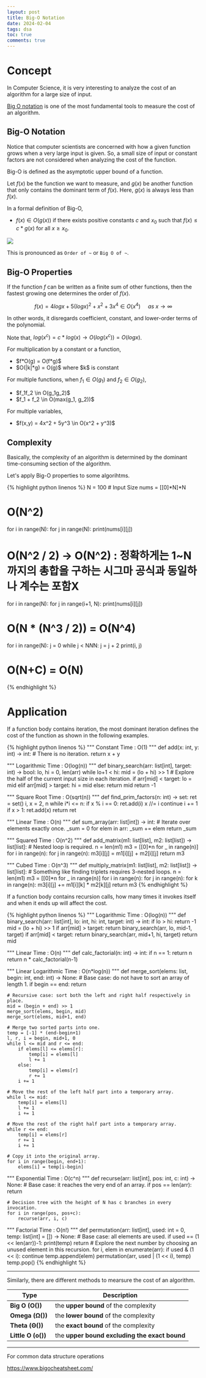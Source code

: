 ```yaml
---
layout: post
title: Big-O Notation
date: 2024-02-04
tags: dsa
toc: true
comments: true
---
```


# Concept

In Computer Science, it is very interesting to analyze the cost of an algorithm for a large size of input.

[Big O notation](https://en.wikipedia.org/wiki/Big_O_notation) is one of the most fundamental tools
to measure the cost of an algorithm.

## Big-O Notation

Notice that computer scientists are concerned with how a given function grows when a very large input is given.
So, a small size of input or constant factors are not considered when analyzing the cost of the function.

Big-O is defined as the asymptotic upper bound of a function.

Let $f(x)$ be the function we want to measure, and $g(x)$ be another function that only contains the dominant term of $f(x)$.
Here, $g(x)$ is always less than $f(x)$.

In a formal definition of Big-O,
- $f(x) \in O(g(x))$ if there exists positive constants $c$ and $x_0$ such that $f(x) \leq c*g(x)$ for all $x \geq x_0$.

<div class="img_row">
    <img class="col square" src="{{ site.baseurl }}/assets/img/bigo.png">
</div>

This is pronounced as `Order of ~` or `Big O of ~`.

## Big-O Properties

If the function $f$ can be written as a finite sum of other functions, then the fastest growing one determines the
order of $f(x)$.

$$
f(x) = 4logx + 5(logx)^2 + x^2 + 3x^4 \in O(x^4)\ \ \ \ \ as\ x \rightarrow \infty
$$

In other words, it disregards coefficient, constant, and lower-order terms of the polynomial.

Note that, $log(x^c) = c*log(x) \rightarrow O(log(x^c)) = O(logx)$.

For multiplication by a constant or a function,

<ul>
  <li>$f*O(g) = O(f*g)$</li>
  <li>$O(|k|*g) = O(g)$ where $k$ is constant</li>
</ul>

For multiple functions, when $f_1 \in O(g_1)$ and $f_2 \in O(g_2)$,

<ul>
  <li>$f_1f_2 \in O(g_1g_2)$</li>
  <li>$f_1 + f_2 \in O(max(g_1, g_2))$</li>
</ul>

For multiple variables,

<ul>
  <li>$f(x,y) = 4x^2 + 5y^3 \in O(x^2 + y^3)$</li>
</ul>

## Complexity

Basically, the complexity of an algorithm is determined by the dominant time-consuming section of the algorithm.

Let's apply Big-O properties to some algorihtms.

{% highlight python linenos %}
N = 100 # Input Size
nums = [[0]*N]*N

# O(N^2)
for i in range(N):
    for j in range(N):
        print(nums[i][j])

# O(N^2 / 2) -> O(N^2) : 정확하게는 1~N까지의 총합을 구하는 시그마 공식과 동일하나 계수는 포함X
for i in range(N):
    for j in range(i+1, N):
        print(nums[i][j])

# O(N * (N^3 / 2)) = O(N^4)
for i in range(N):
    j = 0
    while j < N*N*N:
        j = j + 2
        print(i, j)

# O(N+C) = O(N)
{% endhighlight %}


# Application

If a function body contains iteration, the most dominant iteration defines the cost of the function as shown in the following examples.

{% highlight python linenos %}
""" Constant Time : O(1) """
def add(x: int, y: int) -> int:
    # There is no iteration.
    return x + y


""" Logarithmic Time : O(log(n)) """
def binary_search(arr: list[int], target: int) -> bool:
    lo, hi = 0, len(arr)
    while lo+1 < hi:
        mid = (lo + hi) >> 1
        # Explore the half of the current input size in each iteration.
        if arr[mid] < target:
            lo = mid
        elif arr[mid] > target:
            hi = mid
        else:
            return mid
    return -1


""" Square Root Time : O(sqrt(n)) """
def find_prim_factors(n: int) -> set:
    ret = set()
    i, x = 2, n
    while i*i <= n:
        if x % i == 0:
            ret.add(i)
            x //= i
            continue
        i += 1
    if x > 1:
        ret.add(x)
    return ret


""" Linear Time : O(n) """
def sum_array(arr: list[int]) -> int:
    # Iterate over elements exactly once.
    _sum = 0
    for elem in arr:
        _sum += elem
    return _sum


""" Squared Time : O(n^2) """
def add_matrix(m1: list[list], m2: list[list]) -> list[list]:
    # Nested loop is required.
    n = len(m1)
    m3 = [[0]*n for _ in range(n)]
    for i in range(n):
        for j in range(n):
            m3[i][j] = m1[i][j] + m2[i][j]
    return m3


""" Cubed Time : O(n^3) """
def multiply_matrix(m1: list[list], m2: list[list]) -> list[list]:
    # Something like finding triplets requires 3-nested loops.
    n = len(m1)
    m3 = [[0]*n for _ in range(n)]
    for i in range(n):
        for j in range(n):
            for k in range(n):
                m3[i][j] += m1[i][k] * m2[k][j]
    return m3
{% endhighlight %}

If a function body contains recursion calls, how many times it invokes itself and when it ends up will affect the cost.

{% highlight python linenos %}
""" Logarithmic Time : O(log(n)) """
def binary_search(arr: list[int], lo: int, hi: int, target: int) -> int:
    if lo > hi:
        return -1
    mid = (lo + hi) >> 1
    if arr[mid] > target:
        return binary_search(arr, lo, mid-1, target)
    if arr[mid] < target:
        return binary_search(arr, mid+1, hi, target)
    return mid


""" Linear Time : O(n) """
def calc_factorial(n: int) -> int:
    if n == 1:
        return n
    return n * calc_factorial(n-1)


""" Linear Logarithmic Time : O(n*log(n)) """
def merge_sort(elems: list, begin: int, end: int) -> None:
    # Base case: do not have to sort an array of length 1. 
    if begin == end:
        return

    # Recursive case: sort both the left and right half respectively in place.
    mid = (begin + end) >> 1
    merge_sort(elems, begin, mid)
    merge_sort(elems, mid+1, end)

    # Merge two sorted parts into one.
    temp = [-1] * (end-begin+1)
    l, r, i = begin, mid+1, 0
    while l <= mid and r <= end:
        if elems[l] <= elems[r]:
            temp[i] = elems[l]
            l += 1
        else:
            temp[i] = elems[r]
            r += 1
        i += 1

    # Move the rest of the left half part into a temporary array.
    while l <= mid:
        temp[i] = elems[l]
        l += 1
        i += 1

    # Move the rest of the right half part into a temporary array.
    while r <= end:
        temp[i] = elems[r]
        r += 1
        i += 1

    # Copy it into the original array.
    for i in range(begin, end+1):
        elems[i] = temp[i-begin]


""" Exponential Time : O(c^n) """
def recurse(arr: list[int], pos: int, c: int) -> None:
    # Base case: it reaches the very end of an array.
    if pos == len(arr):
        return

    # Decision tree with the height of N has c branches in every invocation.
    for i in range(pos, pos+c):
        recurse(arr, i, c)


""" Factorial Time : O(n!) """
def permutation(arr: list[int], used: int = 0, temp: list[int] = []) -> None:
    # Base case: all elements are used.
    if used == (1 << len(arr))-1:
        print(temp)
        return
    # Explore the next number by choosing an unused element in this recursion.
    for i, elem in enumerate(arr):
        if used & (1 << i):
            continue
        temp.append(elem)
        permutation(arr, used | (1 << i), temp)
        temp.pop()
{% endhighlight %}

<hr>

Similarly, there are different methods to mearsure the cost of an algorithm.

| Type | Description |
|------|-------------|
| **Big O (O())** | the **upper bound** of the complexity |
| **Omega (Ω())** | the **lower bound** of the complexity |
| **Theta (Θ())** | the **exact bound** of the complexity |
| **Little O (o())** | the **upper bound excluding the exact bound** |

<hr>

For common data structure operations

https://www.bigocheatsheet.com/
